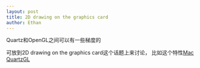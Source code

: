 ```yaml
---
layout: post
title: 2D drawing on the graphics card
author: Ethan
---
```


Quartz和OpenGL之间可以有一些梯度的  

可放到2D drawing on the graphics card这个话题上来讨论，
比如这个特性[Mac QuartzGL][Mac QuartzGL]

[Mac QuartzGL]:http://www.cocoawithlove.com/2011/03/mac-quartzgl-2d-drawing-on-graphics.html
